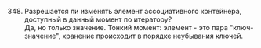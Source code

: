 348. Разрешается ли изменять элемент ассоциативного контейнера, доступный в данный момент по итератору?  
Да, но только значение. Тонкий момент: элемент - это пара "ключ-значение", хранение происходит в порядке неубывания ключей.

